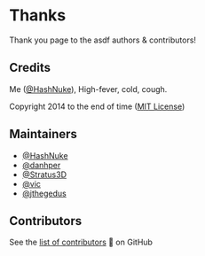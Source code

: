 # Thanks

Thank you page to the asdf authors & contributors!

## Credits

Me ([@HashNuke](https://github.com/HashNuke)), High-fever, cold, cough.

Copyright 2014 to the end of time ([MIT License](https://github.com/asdf-vm/asdf/blob/master/LICENSE))

## Maintainers

- [@HashNuke](https://github.com/HashNuke)
- [@danhper](https://github.com/danhper)
- [@Stratus3D](https://github.com/Stratus3D)
- [@vic](https://github.com/vic)
- [@jthegedus](https://github.com/jthegedus)

## Contributors

See the [list of contributors](https://github.com/asdf-vm/asdf/graphs/contributors) :pray: on GitHub
